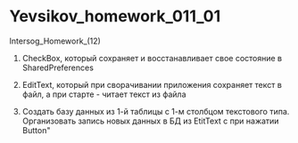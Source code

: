 # Yevsikov_homework_011_01
Intersog_Homework_(12)

1) CheckBox, который сохраняет и восстанавливает свое состояние в SharedPreferences

2) EditText, который при сворачивании приложения сохраняет текст в файл, 
а при старте - читает текст из файла

3) Создать базу данных из 1-й таблицы с 1-м столбцом текстового типа. 
Организовать запись новых данных в БД из EtitText с при нажатии Button"
